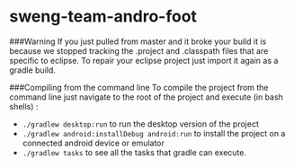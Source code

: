 sweng-team-andro-foot
=====================

###Warning
If you just pulled from master and it broke your build it is because we stopped tracking the .project and .classpath files that are specific to eclipse. To repair your eclipse project just import it again as a gradle build.

###Compiling from the command line
To compile the project from the command line just navigate to the root of the project and execute (in bash shells) :

- `./gradlew desktop:run` to run the desktop version of the project
- `./gradlew android:installDebug android:run` to install the project on a connected android device or emulator
- `./gradlew tasks` to see all the tasks that gradle can execute.